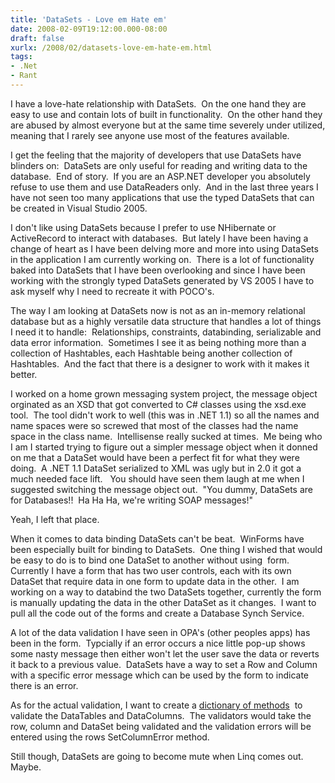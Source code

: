 ```yaml
---
title: 'DataSets - Love em Hate em'
date: 2008-02-09T19:12:00.000-08:00
draft: false
xurlx: /2008/02/datasets-love-em-hate-em.html
tags: 
- .Net
- Rant
---
```


I have a love-hate relationship with DataSets.  On the one hand they are easy to use and contain lots of built in functionality.  On the other hand they are abused by almost everyone but at the same time severely under utilized, meaning that I rarely see anyone use most of the features available.  
  
I get the feeling that the majority of developers that use DataSets have blinders on:  DataSets are only useful for reading and writing data to the database.  End of story.  If you are an ASP.NET developer you absolutely refuse to use them and use DataReaders only.  And in the last three years I have not seen too many applications that use the typed DataSets that can be created in Visual Studio 2005.  
  
I don't like using DataSets because I prefer to use NHibernate or ActiveRecord to interact with databases.  But lately I have been having a change of heart as I have been delving more and more into using DataSets in the application I am currently working on.  There is a lot of functionality baked into DataSets that I have been overlooking and since I have been working with the strongly typed DataSets generated by VS 2005 I have to ask myself why I need to recreate it with POCO's.  
  
The way I am looking at DataSets now is not as an in-memory relational database but as a highly versatile data structure that handles a lot of things I need it to handle:  Relationships, constraints, databinding, serializable and data error information.  Sometimes I see it as being nothing more than a collection of Hashtables, each Hashtable being another collection of Hashtables.  And the fact that there is a designer to work with it makes it better.  
  
I worked on a home grown messaging system project, the message object orginated as an XSD that got converted to C# classes using the xsd.exe tool.  The tool didn't work to well (this was in .NET 1.1) so all the names and name spaces were so screwed that most of the classes had the name space in the class name.  Intellisense really sucked at times.  Me being who I am I started trying to figure out a simpler message object when it donned on me that a DataSet would have been a perfect fit for what they were doing.  A .NET 1.1 DataSet serialized to XML was ugly but in 2.0 it got a much needed face lift.   You should have seen them laugh at me when I suggested switching the message object out.  "You dummy, DataSets are for Databases!!  Ha Ha Ha, we're writing SOAP messages!"   
  
Yeah, I left that place.  
  
When it comes to data binding DataSets can't be beat.  WinForms have been especially built for binding to DataSets.  One thing I wished that would be easy to do is to bind one DataSet to another without using  form.  Currently I have a form that has two user controls, each with its own DataSet that require data in one form to update data in the other.  I am working on a way to databind the two DataSets together, currently the form is manually updating the data in the other DataSet as it changes.  I want to pull all the code out of the forms and create a Database Synch Service.  
  
A lot of the data validation I have seen in OPA's (other peoples apps) has been in the form.  Typcially if an error occurs a nice little pop-up shows some nasty message then either won't let the user save the data or reverts it back to a previous value.  DataSets have a way to set a Row and Column with a specific error message which can be used by the form to indicate there is an error.  
  
As for the actual validation, I want to create a [dictionary of methods](http://ebersys.blogspot.com/2006/09/dictionaries-of-methods-in-c.html "Dictionaries of methods in C#")  to validate the DataTables and DataColumns.  The validators would take the row, column and DataSet being validated and the validation errors will be entered using the rows SetColumnError method.  
  
Still though, DataSets are going to become mute when Linq comes out.  Maybe.